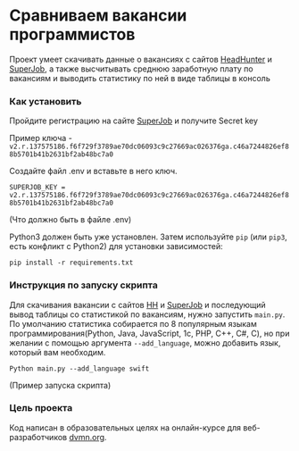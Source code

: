 # Сравниваем вакансии программистов

Проект умеет скачивать данные о вакансиях с сайтов [HeadHunter](https://hh.ru/) 
и [SuperJob](https://www.superjob.ru/), а также высчитывать среднюю заработную плату по вакансиям и
выводить статистику по ней в виде таблицы в консоль

### Как установить

Пройдите регистрацию на сайте [SuperJob](https://api.superjob.ru/) и получите 
Secret key 

Пример ключа - `v2.r.137575186.f6f729f3789ae70dc06093c9c27669ac026376ga.c46a7244826ef88b5701b41b2631bf2ab48bc7a0`

Создайте файл .env и вставьте в него ключ.

`SUPERJOB_KEY = v2.r.137575186.f6f729f3789ae70dc06093c9c27669ac026376ga.c46a7244826ef88b5701b41b2631bf2ab48bc7a0`

(Что должно быть в файле .env)

Python3 должен быть уже установлен. 
Затем используйте `pip` (или `pip3`, есть конфликт с Python2) для установки зависимостей:
```
pip install -r requirements.txt
```

### Инструкция по запуску скрипта

Для скачивания вакансии с сайтов [HH](https://hh.ru/) и [SuperJob](https://www.superjob.ru/) и последующий вывод
таблицы со статистикой по вакансиям, нужно запустить `main.py`. По умолчанию статистика собирается
по 8 популярным языкам программирования(Python, Java, JavaScript, 1c,
PHP, C++, C#, C), но при желании с помощью аргумента `--add_language`, можно
добавить язык, который вам необходим.
```
Python main.py --add_language swift
```
(Пример запуска скрипта)


### Цель проекта

Код написан в образовательных целях на онлайн-курсе для веб-разработчиков [dvmn.org](https://dvmn.org/).